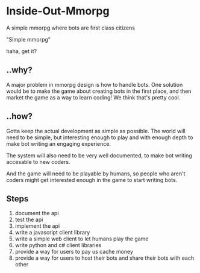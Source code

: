 # Inside-Out-Mmorpg
A simple mmorpg where bots are first class citizens

"Simple mmorpg"

haha, get it?

## ..why?

A major problem in mmorpg design is how to handle bots. One solution would be to make the game about creating bots in the first place, and then market the game as a way to learn coding! We think that's pretty cool.

## ..how?

Gotta keep the actual development as simple as possible. The world will need to be simple, but interesting enough to play and with enough depth to make bot writing an engaging experience. 

The system will also need to be very well documented, to make bot writing accesable to new coders.

And the game will need to be playable by humans, so people who aren't coders might get interested enough in the game to start writing bots.

## Steps

 1. document the api
 1. test the api
 1. implement the api
 1. write a javascript client library
 1. write a simple web client to let humans play the game
 1. write python and c# client libraries
 1. provide a way for users to pay us cache money
 1. provide a way for users to host their bots and share their bots with each other
 

